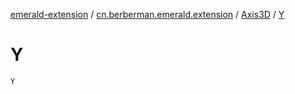 [emerald-extension](../../index.md) / [cn.berberman.emerald.extension](../index.md) / [Axis3D](index.md) / [Y](.)

# Y

`Y`